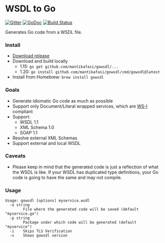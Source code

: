# WSDL to Go

[![Gitter](https://badges.gitter.im/Join%20Chat.svg)](https://gitter.im/mantikafasi/gowsdl?utm_source=badge&utm_medium=badge&utm_campaign=pr-badge&utm_content=badge)
[![GoDoc](https://godoc.org/github.com/mantikafasi/gowsdl?status.svg)](https://godoc.org/github.com/mantikafasi/gowsdl)
[![Build Status](https://travis-ci.org/mantikafasi/gowsdl.svg?branch=master)](https://travis-ci.org/mantikafasi/gowsdl)

Generates Go code from a WSDL file.

### Install

* [Download release](https://github.com/mantikafasi/gowsdl/releases)
* Download and build locally
    * 1.15: `go get github.com/mantikafasi/gowsdl/...`
    * 1.20: `go install github.com/mantikafasi/gowsdl/cmd/gowsdl@latest`
* Install from Homebrew: `brew install gowsdl`

### Goals
* Generate idiomatic Go code as much as possible
* Support only Document/Literal wrapped services, which are [WS-I](http://ws-i.org/) compliant
* Support:
	* WSDL 1.1
	* XML Schema 1.0
	* SOAP 1.1
* Resolve external XML Schemas
* Support external and local WSDL

### Caveats
* Please keep in mind that the generated code is just a reflection of what the WSDL is like. If your WSDL has duplicated type definitions, your Go code is going to have the same and may not compile.

### Usage
```
Usage: gowsdl [options] myservice.wsdl
  -o string
        File where the generated code will be saved (default "myservice.go")
  -p string
        Package under which code will be generated (default "myservice")
  -i    Skips TLS Verification
  -v    Shows gowsdl version
  ```
